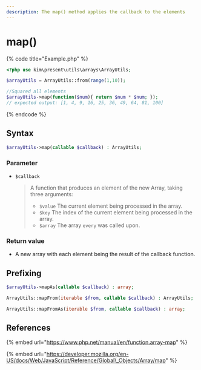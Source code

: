 ```yaml
---
description: The map() method applies the callback to the elements
---
```


# map\(\)

{% code title="Example.php" %}
```php
<?php use kim\present\utils\arrays\ArrayUtils;

$arrayUtils = ArrayUtils::from(range(1,10));

//Squared all elements
$arrayUtils->map(function($num){ return $num * $num; });
// expected output: [1, 4, 9, 16, 25, 36, 49, 64, 81, 100]
```
{% endcode %}

## Syntax

```php
$arrayUtils->map(callable $callback) : ArrayUtils;
```

### Parameter

* `$callback`

  > A function that produces an element of the new Array, taking three arguments:
  >
  > * `$value` The current element being processed in the array.
  > * `$key` The index of the current element being processed in the array.
  > * `$array`   The array `every` was called upon.

### 

### Return value

* A new array with each element being the result of the callback function.

## Prefixing

```php
$arrayUtils->mapAs(callable $callback) : array;
```

```php
ArrayUtils::mapFrom(iterable $from, callable $callback) : ArrayUtils;
```

```php
ArrayUtils::mapFromAs(iterable $from, callable $callback) : array;
```

## References

{% embed url="https://www.php.net/manual/en/function.array-map" %}

{% embed url="https://developer.mozilla.org/en-US/docs/Web/JavaScript/Reference/Global\_Objects/Array/map" %}



